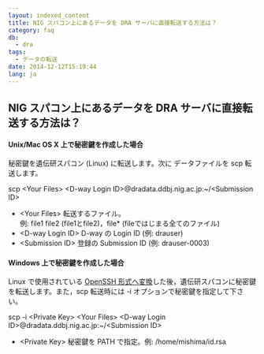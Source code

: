 ```yaml
---
layout: indexed_content
title: NIG スパコン上にあるデータを DRA サーバに直接転送する方法は？
category: faq
db:
  - dra
tags: 
  - データの転送
date: 2014-12-12T15:19:44
lang: ja
---
```


## NIG スパコン上にあるデータを DRA サーバに直接転送する方法は？

<h4 class="bold">Unix/Mac OS X 上で秘密鍵を作成した場合</h4>
<p>秘密鍵を遺伝研スパコン (Linux) に転送します。次に データファイルを scp 転送します。</p>
<p class="code break">scp <span class="italic">&lt;Your Files&gt;</span> <span class="italic">&lt;D-way Login ID&gt;</span>@dradata.ddbj.nig.ac.jp:~/<span class="italic">&lt;Submission ID&gt;</span></p>
<div class="sub_index">
  <ul>
    <li>&lt;Your Files&gt; 転送するファイル。<br>例: file1 file2 (file1とfile2)，file* (fileではじまる全てのファイル)</li>
    <li>&lt;D-way Login ID&gt; D-way の Login ID (例: drauser)</li>
    <li>&lt;Submission ID&gt; 登録の Submission ID (例: drauser-0003)</li>
  </ul>
</div>
<h4 class="bold">Windows 上で秘密鍵を作成した場合</h4>
<p>Linux で使用されている <a href="/account.html#convert-private-key">OpenSSH 形式へ変換</a>した後，遺伝研スパコンに秘密鍵を転送します。また，scp 転送時には -i オプションで秘密鍵を指定して下さい。</p>
<p class="code break">scp -i <span class="italic">&lt;Private Key&gt;</span> <span class="italic">&lt;Your Files&gt;</span> <span class="italic">&lt;D-way Login ID&gt;</span>@dradata.ddbj.nig.ac.jp:~/<span class="italic">&lt;Submission ID&gt;</span></p>
<div class="sub_index">
  <ul>
    <li>&lt;Private Key&gt; 秘密鍵を PATH で指定。例: /home/mishima/id.rsa　</li>
  </ul>
</div>